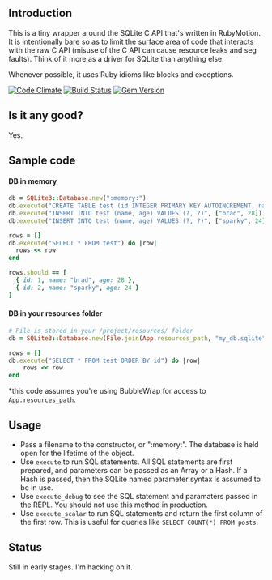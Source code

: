 Introduction
------------
This is a tiny wrapper around the SQLite C API that's written in RubyMotion. It is intentionally bare so as to limit the surface area of code that interacts with the raw C API (misuse of the C API can cause resource leaks and seg faults). Think of it more as a driver for SQLite than anything else.

Whenever possible, it uses Ruby idioms like blocks and exceptions.

[![Code Climate](https://codeclimate.com/github/mattgreen/motion-sqlite3.png)](https://codeclimate.com/github/mattgreen/motion-sqlite3) [![Build Status](https://travis-ci.org/mattgreen/motion-sqlite3.png?branch=master)](https://travis-ci.org/mattgreen/motion-sqlite3) [![Gem Version](https://badge.fury.io/rb/motion-sqlite3.png)](http://badge.fury.io/rb/motion-sqlite3)

Is it any good?
---------------
Yes.

Sample code
-----------

#### DB in memory

```ruby
db = SQLite3::Database.new(":memory:")
db.execute("CREATE TABLE test (id INTEGER PRIMARY KEY AUTOINCREMENT, name TEXT, age INTEGER)")
db.execute("INSERT INTO test (name, age) VALUES (?, ?)", ["brad", 28])
db.execute("INSERT INTO test (name, age) VALUES (?, ?)", ["sparky", 24])

rows = []
db.execute("SELECT * FROM test") do |row|
  rows << row
end

rows.should == [
  { id: 1, name: "brad", age: 28 },
  { id: 2, name: "sparky", age: 24 }
]
```

#### DB in your resources folder

```ruby
# File is stored in your /project/resources/ folder
db = SQLite3::Database.new(File.join(App.resources_path, "my_db.sqlite"))

rows = []
db.execute("SELECT * FROM test ORDER BY id") do |row|
	rows << row
end
```

*this code assumes you're using BubbleWrap for access to `App.resources_path`.

Usage
----------
* Pass a filename to the constructor, or ":memory:". The database is held open for the lifetime of the object.
* Use `execute` to run SQL statements. All SQL statements are first prepared, and parameters can be passed as an Array or a Hash. If a Hash is passed, then the SQLite named parameter syntax is assumed to be in use.
* Use `execute_debug` to see the SQL statement and paramaters passed in the REPL. You should not use this method in production.
* Use `execute_scalar` to run SQL statements and return the first column of the first row. This is useful for queries like `SELECT COUNT(*) FROM posts`.

Status
----------
Still in early stages. I'm hacking on it.
